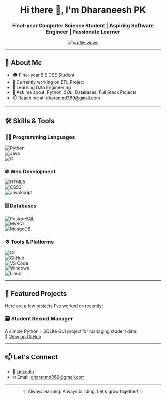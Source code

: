<!-- Profile Header -->
<h1 align="center">Hi there 👋, I'm Dharaneesh PK</h1>
<h3 align="center">Final-year Computer Science Student | Aspiring Software Engineer | Passionate Learner</h3>

<p align="center">
  <a href="https://github.com/DharanPk">
    <img src="https://komarev.com/ghpvc/?username=DharanPk&label=Profile%20views&color=0e75b6&style=flat" alt="profile views" />
  </a>
</p>

---

## 💫 About Me

- 🎓 Final-year B.E CSE Student  
- 🔭 Currently working on ETL Project  
- 🌱 Learning Data Engineering  
- 💬 Ask me about: Python, SQL, Databases, Full Stack Projects  
- 📫 Reach me at: dharanmd369@gmail.com

---

## 🛠 Skills & Tools

### 👨‍💻 Programming Languages  
![Python](https://img.shields.io/badge/Python-3776AB?style=for-the-badge&logo=python&logoColor=white)  
![Java](https://img.shields.io/badge/Java-007396?style=for-the-badge&logo=java&logoColor=white)  
![C](https://img.shields.io/badge/C-00599C?style=for-the-badge&logo=c&logoColor=white)

### 🌐 Web Development  
![HTML5](https://img.shields.io/badge/HTML5-E34F26?style=for-the-badge&logo=html5&logoColor=white)  
![CSS3](https://img.shields.io/badge/CSS3-1572B6?style=for-the-badge&logo=css3&logoColor=white)  
![JavaScript](https://img.shields.io/badge/JavaScript-F7DF1E?style=for-the-badge&logo=javascript&logoColor=black)

### 🗄 Databases  
![PostgreSQL](https://img.shields.io/badge/PostgreSQL-316192?style=for-the-badge&logo=postgresql&logoColor=white)  
![MySQL](https://img.shields.io/badge/MySQL-00758F?style=for-the-badge&logo=mysql&logoColor=white)  
![MongoDB](https://img.shields.io/badge/MongoDB-4EA94B?style=for-the-badge&logo=mongodb&logoColor=white)

### ⚙ Tools & Platforms  
![Git](https://img.shields.io/badge/Git-F05032?style=for-the-badge&logo=git&logoColor=white)  
![GitHub](https://img.shields.io/badge/GitHub-181717?style=for-the-badge&logo=github&logoColor=white)  
![VS Code](https://img.shields.io/badge/VSCode-007ACC?style=for-the-badge&logo=visual-studio-code&logoColor=white)  
![Windows](https://img.shields.io/badge/Windows-0078D6?style=for-the-badge&logo=windows&logoColor=white)  
![Linux](https://img.shields.io/badge/Linux-FCC624?style=for-the-badge&logo=linux&logoColor=black)

---

## 📌 Featured Projects

Here are a few projects I’ve worked on recently:

### 🗃 Student Record Manager  
A simple Python + SQLite GUI project for managing student data.  
🔗 [View on GitHub](https://github.com/DharanPk/student-record-manager)

---

## 📫 Let's Connect

- 🔗 [LinkedIn](https://www.linkedin.com/in/dharaneesh-p-k-342621259/)  
- ✉ Email: dharanmd369@gmail.com  

---

<p align="center">✨ Always learning. Always building. Let's grow together! ✨</p>
